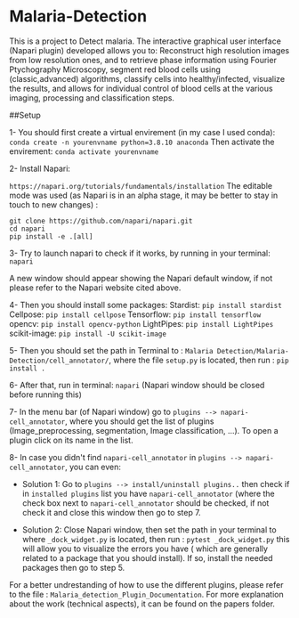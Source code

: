 # Malaria-Detection
This is a project to Detect malaria. The interactive graphical user interface (Napari plugin) developed allows you to: Reconstruct high resolution images from low resolution ones, and to retrieve phase information using Fourier Ptychography Microscopy,  segment red blood cells using (classic,advanced) algorithms, classify cells into healthy/infected, visualize the results, and allows for individual control of blood cells at the various imaging, processing and classification steps. 


##Setup

1- You should first create a virtual envirement (in my case I used conda):
   `conda create -n yourenvname python=3.8.10 anaconda`
  Then activate the envirement:
  `conda activate yourenvname`

2- Install Napari:

  `https://napari.org/tutorials/fundamentals/installation`
  The editable mode was used (as Napari is in an alpha stage, it may be better to stay in touch to new changes) :
  ```
  git clone https://github.com/napari/napari.git
  cd napari
  pip install -e .[all]
  ```
3- Try to launch napari to check if it works, by running in your terminal: 
  `napari`

  A new window should appear showing the Napari default window, if not please refer to the Napari website cited above.

4- Then you should install some packages:
  Stardist: `pip install stardist`
  Cellpose: `pip install cellpose`
  Tensorflow: `pip install tensorflow`
  opencv: `pip install opencv-python`
  LightPipes: `pip install LightPipes`
  scikit-image: `pip install -U scikit-image`


5- Then you should set the path in Terminal to : 
  `Malaria Detection/Malaria-Detection/cell_annotator/`, where the file `setup.py` is located, then run : `pip install .`

6- After that, run in terminal:  `napari` (Napari window should be closed before running this) 

7- In the menu bar (of Napari window) go to `plugins --> napari-cell_annotator`, where you should get the list of plugins (Image_preprocessing, segmentation, Image classification, ...). To open a plugin click on its name in the list.

8- In case you didn't find `napari-cell_annotator` in `plugins --> napari-cell_annotator`, you can even:
  * Solution 1: 
    Go to `plugins --> install/uninstall plugins..` then check if in `installed plugins` list you have `napari-cell_annotator` (where       the check box next to `napari-cell_annotator` should be checked, if not check it and close this window then go to step 7.
    
  * Solution 2: 
    Close Napari window, then set the path in your terminal to where `_dock_widget.py` is located, then run : 
    `pytest _dock_widget.py` this will allow you to visualize the errors you have ( which are generally related to a package that you       should install). If so, install the needed packages then go to step 5.     

For a better undrestanding of how to use the different plugins, please refer to the file : `Malaria_detection_Plugin_Documentation`.
For more explanation about the work (technical aspects), it can be found on the papers folder.



